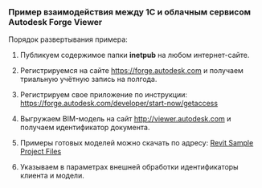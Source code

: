 ### Пример взаимодействия между 1С и облачным сервисом Autodesk Forge Viewer

Порядок развертывания примера:

1. Публикуем содержимое папки **inetpub** на любом интернет-сайте.

2. Регистрируемся на сайте https://forge.autodesk.com и получаем триальную учётную запись на полгода.

3. Регистрируем свое приложение по инструкции: https://forge.autodesk.com/developer/start-now/getaccess

4. Выгружаем BIM-модель на сайт http://viewer.autodesk.com и получаем идентификатор документа. 

5. Примеры готовых моделей можно скачать по адресу: [Revit Sample Project Files](https://knowledge.autodesk.com/support/revit-products/getting-started/caas/CloudHelp/cloudhelp/2019/ENU/Revit-GetStarted/files/GUID-61EF2F22-3A1F-4317-B925-1E85F138BE88-htm.html)

6. Указываем в параметрах внешней обработки идентификаторы клиента и модели.

